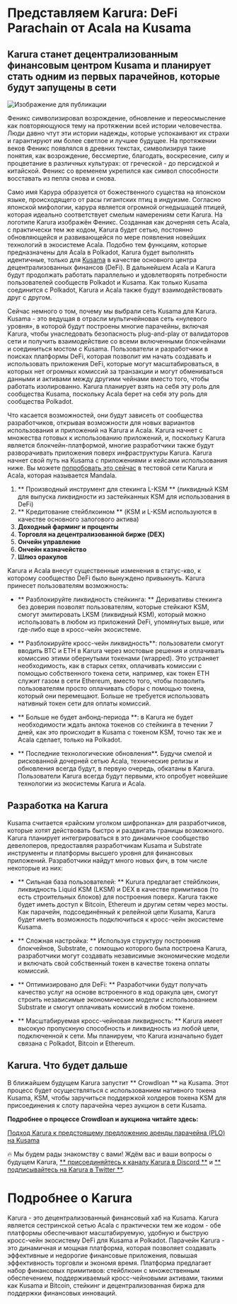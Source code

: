 # **Представляем Karura: DeFi Parachain от Acala на Kusama**

## Karura станет децентрализованным финансовым центром Kusama и планирует стать одним из первых парачейнов, которые будут запущены в сети

![Изображение для публикации](https://miro.medium.com/max/1600/0*nr7tcscsg65Yy_zx)

Феникс символизировал возрождение, обновление и переосмысление как повторяющуюся тему на протяжении всей истории человечества. Люди давно чтут эти истории надежды, которые успокаивают их страхи и гарантируют им более светлое и лучшее будущее. На протяжении веков Феникс появлялся в древних текстах, символизируя такие понятия, как возрождение, бессмертие, благодать, воскресение, силу и процветание в различных культурах: от греческой - до персидской и китайской. Феникс со временем укрепился как символ способности восставать из пепла снова и снова.

Само имя Карура образуется от божественного существа на японском языке, происходящего от расы гигантских птиц в индуизме. Согласно японской мифологии, карура является огромной огнедышащей птицей, которая идеально соответствует смелым намерениям сети Karura. На логотипе Karura изображён Феникс. Созданная как дочерняя сеть Acala, с практически тем же кодом, Karura будет сетью, постоянно обновляющейся и развивающейся по мере появления новейших технологий в экосистеме Acala. Подобно тем функциям, которые предназначены для Acala в Polkadot, Karura будет выполнять идентичные, только для [ Kusama](http://kusama.network) в качестве основного центра децентрализованных финансов (DeFi). В дальнейшем Acala и Karura будут продолжать работать параллельно и удовлетворять потребности пользователей сообществ Polkadot и Kusama. Как только Kusama соединится с Polkadot, Karura и Acala также будут взаимодействовать друг с другом.

Сейчас немного о том, почему мы выбрали сеть Kusama для Karura. Kusama - это ведущая в отрасли мультичейновая сеть «нулевого уровня», в которой будут построены многие парачейны, включая Karura, чтобы унаследовать безопасность plug-and-play от валидаторов сети и получить взаимодействие со всеми включенными блокчейнами и соединиться мостом с Kusama. Пользователи и разработчики в поисках платформы DeFi, которая позволит им начать создавать и использовать приложения DeFi, которые могут масштабироваться, в которых нет огромных комиссий за транзакции и могут обмениваться данными и активами между другими чейнами вместо того, чтобы работать изолированно. Karura планирует взять на себя эту роль для сообщества Kusama, поскольку Acala берет на себя эту роль для сообщества Polkadot.

Что касается возможностей, они будут зависеть от сообщества разработчиков, открывая возможности для новых вариантов использования и приложений на Karura и Acala. Karura начнет с множества готовых к использованию приложений, и, поскольку Karura является блокчейн-платформой, многие разработчики также будут разворачивать приложения поверх инфраструктуры Karura. Karura начнет свой путь на Kusama с приложениями и кейсами использования ниже. Вы можете [ попробовать это сейчас](https://apps.acala.network/) в тестовой сети Karura и Acala, которая называется Mandala.

1.  ** Производный инструмент для стекинга L-KSM ** (ликвидный KSM для выпуска ликвидности из застейканных KSM для использования в DeFi)
2.  ** Кредитование стейблкоином ** (KSM и L-KSM используются в качестве основного залогового актива)
3.  **Доходный фарминг и проценты**
4.  **Торговля на децентрализованной бирже (DEX)**
5.  **Ончейн управление**
6.  **Ончейн казначейство**
7.  **Шлюз оракулов**

Karura и Acala внесут существенные изменения в статус-кво, к которому сообщество DeFi было вынуждено привыкнуть. Karura принесет пользователям возможность:

- ** Разблокируйте ликвидность стейкинга: ** Деривативы стекинга без доверия позволят пользователям, которые стейкают KSM, смогут эмитировать LKSM (ликвидный KSM), который можно использовать в любом из приложений DeFi, упомянутых выше, или где-либо еще в кросс-чейн экосистеме.

- ** Разблокируйте кросс-чейн ликвидность**: пользователи смогут вводить BTC и ETH в Karura через мостовые решения и оплачивать комиссию этими обернутыми токенами (wrapped). Это устраняет необходимость, как в старых сетях, оплачивать комиссии с помощью собственного токена сети, например, как токен ETH служит газом в сети Ethereum, вместо того, чтобы позволить пользователям просто оплачивать сборы с помощью токена, который они перемещают. Больше не требуется использовать нативный токен сети для оплаты комиссий.

- ** Больше не будет анбонд-периода **: в Karura не будет необходимости ждать анлока токенов со стейкинга в течении 7 дней, как это происходит в Kusama с токеном KSM, точно так же и Acala сделает, только на Polkadot.

- ** Последние технологические обновления**. Будучи смелой и рискованной дочерней сетью Acala, технические релизы и обновления всегда будут, в первую очередь, обкатаны в Karura. Пользователи Karura всегда будут первыми, кто опробует новейшие технологии из экосистемы Karura и Acala.

## **Разработка на Karura**

Kusama считается «райским уголком шифропанка» для разработчиков, которые хотят действовать быстро и раздвигать границы возможного. Karura планирует интегрироваться в это динамичное сообщество девелоперов, предоставляя разработчикам Kusama и Substrate инструменты и платформы высшего уровня для финансовых приложений. Разработчики найдут много новых фич, в том числе некоторые из них:

- ** Сильная база пользователей: ** Kurura предлагает стейблкоин, ликвидность Liquid KSM (LKSM) и DEX в качестве примитивов (то есть строительных блоков) для построения поверх. Karura также будет иметь доступ к Bitcoin, Ethereum и другим сетям через мосты. Как парачейн, подсоединённый к релейной цепи Kusama, Karura будет иметь возможность подключиться к кросс-чейн экосистеме Kusama.

- ** Сложная настройка: ** Используя структуру построения блокчейнов, Substrate, с помощью которого была построена Karura, разработчики могут создавать независимые экономические модели и включать свой собственный токен в качестве токена оплаты комиссий.
- ** Оптимизировано для DeFi: ** Разработчики будут получать качество услуг на основе встроенного в код оракула цен, смогут строить независимые экономические модели с использованием Substrate и смогут оплачивать комиссий в любом токене.
- ** Масштабируемая кросс-чейновая ликвидность: ** Karura имеет высокую пропускную способность и ликвидность из любой цепи, подключенной к сети. Мы планируем, что Karura изначально будет связана с Polkadot, Bitcoin и Ethereum.

## **Karura. Что будет дальше**

В ближайшем будущем Karura запустит ** Crowdloan ** на Kusama. Этот процесс будет осуществляться с использованием нативного токена Kusama, KSM, чтобы заручиться поддержкой холдеров токена KSM для присоединения к слоту парачейна через аукцион в сети Kusama.

**Подробнее о процессе Crowdloan и аукциона читайте здесь:**

[Подход Karura к предстоящему предложению аренды парачейна (PLO) на Kusama](https://medium.com/acalanetwork/karuras-approach-to-the-upcoming-parachain-lease-offering-plo-on-kusama-12fbf09ee463)

🔥 Мы будем рады знакомству с вами! Ждём вас и ваши вопросы о будущем Karura, [** присоединяйтесь к каналу Karura в Discord **](https://discord.gg/HpsZx5r) и [** подписывайтесь на Karura в Twitter **](https://twitter.com/karuranetwork).

# **Подробнее о Karura**

Karura - это децентрализованный финансовый хаб на Kusama. Karura является сестринской сетью Acala с практически тем же кодом - обе платформы обеспечивают масштабируемую, удобную и быструю кросс-чейн экосистему DeFi для Kusama и Polkadot. Парачейн Karura - это динамичная и мощная платформа, которая позволяет создавать эффективные и недорогие финансовые приложения, повышая эффективность торговли и экономя время. Платформа предлагает набор финансовых примитивов: стейблкоин с множественным обеспечением, поддерживаемый кросс-чейновыми активами, такими как Kusama и Bitcoin, стейкинг и децентрализованная биржа для поддержки финансовых инноваций.
